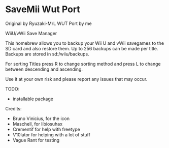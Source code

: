 # SaveMii Wut Port

Original by Ryuzaki-MrL
WUT Port by me

WiiU/vWii Save Manager

This homebrew allows you to backup your Wii U and vWii savegames to the SD card and also restore them.
Up to 256 backups can be made per title.
Backups are stored in sd:/wiiu/backups.

For sorting Titles press R to change sorting method and press L to change between descending and ascending.

Use it at your own risk and please report any issues that may occur.

TODO:
- installable package

Credits:
- Bruno Vinicius, for the icon
- Maschell, for libiosuhax
- Crementif for help with freetype
- V10lator for helping with a lot of stuff
- Vague Rant for testing
